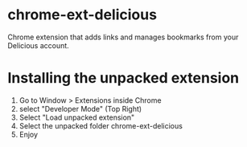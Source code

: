 chrome-ext-delicious
====================

Chrome extension that adds links and manages bookmarks from your Delicious account.

Installing the unpacked extension
====================
1. Go to Window > Extensions inside Chrome
2. select "Developer Mode" (Top Right)
3. Select "Load unpacked extension"
4. Select the unpacked folder chrome-ext-delicious
5. Enjoy


